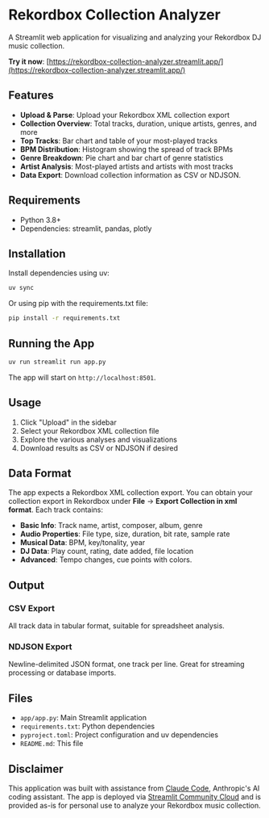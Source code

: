 # Rekordbox Collection Analyzer

A Streamlit web application for visualizing and analyzing your Rekordbox DJ music collection.

**Try it now**: [https://rekordbox-collection-analyzer.streamlit.app/](https://rekordbox-collection-analyzer.streamlit.app/)

## Features

- **Upload & Parse**: Upload your Rekordbox XML collection export
- **Collection Overview**: Total tracks, duration, unique artists, genres, and more
- **Top Tracks**: Bar chart and table of your most-played tracks
- **BPM Distribution**: Histogram showing the spread of track BPMs
- **Genre Breakdown**: Pie chart and bar chart of genre statistics
- **Artist Analysis**: Most-played artists and artists with most tracks
- **Data Export**: Download collection information as CSV or NDJSON.

## Requirements

- Python 3.8+
- Dependencies: streamlit, pandas, plotly

## Installation

Install dependencies using uv:

```bash
uv sync
```

Or using pip with the requirements.txt file:

```bash
pip install -r requirements.txt
```

## Running the App

```bash
uv run streamlit run app.py
```

The app will start on `http://localhost:8501`.

## Usage

1. Click "Upload" in the sidebar
2. Select your Rekordbox XML collection file
3. Explore the various analyses and visualizations
4. Download results as CSV or NDJSON if desired

## Data Format

The app expects a Rekordbox XML collection export. You can obtain your collection export in Rekordbox under **File** → **Export Collection in xml format**. Each track contains:

- **Basic Info**: Track name, artist, composer, album, genre
- **Audio Properties**: File type, size, duration, bit rate, sample rate
- **Musical Data**: BPM, key/tonality, year
- **DJ Data**: Play count, rating, date added, file location
- **Advanced**: Tempo changes, cue points with colors.

## Output

### CSV Export
All track data in tabular format, suitable for spreadsheet analysis.

### NDJSON Export
Newline-delimited JSON format, one track per line. Great for streaming processing or database imports.

## Files

- `app/app.py`: Main Streamlit application
- `requirements.txt`: Python dependencies
- `pyproject.toml`: Project configuration and uv dependencies
- `README.md`: This file

## Disclaimer

This application was built with assistance from [Claude Code](https://claude.com/claude-code), Anthropic's AI coding assistant. The app is deployed via [Streamlit Community Cloud](https://streamlit.io/cloud) and is provided as-is for personal use to analyze your Rekordbox music collection.
